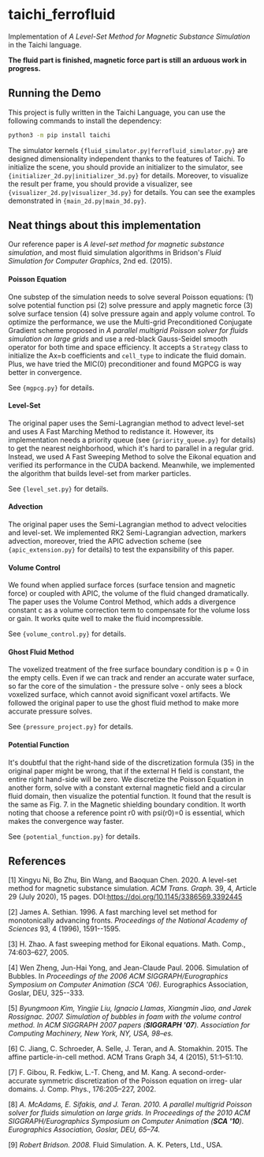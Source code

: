  # taichi_ferrofluid
Implementation of *A Level-Set Method for Magnetic Substance Simulation* in the Taichi language.

**The fluid part is finished, magnetic force part is still an arduous work in progress.**

Running the Demo
----------------

This project is fully written in the Taichi Language, you can use the following commands to install the dependency:

```bash
python3 -m pip install taichi
```

The simulator kernels `{fluid_simulator.py|ferrofluid_simulator.py}` are designed dimensionality independent thanks to the features of Taichi. To initialize the scene, you should provide an initializer to the simulator, see `{initializer_2d.py|initializer_3d.py}` for details. Moreover, to visualize the result per frame, you should provide a visualizer, see `{visualizer_2d.py|visualizer_3d.py}` for details. You can see the examples demonstrated in `{main_2d.py|main_3d.py}`.

## Neat things about this implementation

Our reference paper is *A level-set method for magnetic substance simulation*, and most fluid simulation algorithms in Bridson's *Fluid Simulation for Computer Graphics*, 2nd ed. (2015).

#### Poisson Equation

One substep of the simulation needs to solve several Poisson equations: (1) solve potential function psi (2) solve pressure and apply magnetic force (3) solve surface tension (4) solve pressure again and apply volume control. To optimize the performance, we use the Multi-grid Preconditioned Conjugate Gradient scheme proposed in *A parallel multigrid Poisson solver for fluids simulation on large grids* and use a red-black Gauss-Seidel smooth operator for both time and space efficiency. It accepts a `Strategy` class to initialize the Ax=b coefficients and `cell_type` to indicate the fluid domain. Plus, we have tried the MIC(0) preconditioner and found MGPCG is way better in convergence.

See `{mgpcg.py}` for details.

#### Level-Set

The original paper uses the Semi-Lagrangian method to advect level-set and uses A Fast Marching Method to redistance it. However, its implementation needs a priority queue (see `{priority_queue.py}` for details) to get the nearest neighborhood, which it's hard to parallel in a regular grid. Instead, we used A Fast Sweeping Method to solve the Eikonal equation and verified its performance in the CUDA backend. Meanwhile, we implemented the algorithm that builds level-set from marker particles. 

See `{level_set.py}` for details.

#### Advection

The original paper uses the Semi-Lagrangian method to advect velocities and level-set. We implemented RK2 Semi-Lagrangian advection, markers advection, moreover, tried the APIC advection scheme (see `{apic_extension.py}` for details) to test the expansibility of this paper.

#### Volume Control

We found when applied surface forces (surface tension and magnetic force) or coupled with APIC, the volume of the fluid changed dramatically. The paper uses the Volume Control Method, which adds a divergence constant c as a volume correction term to compensate for the volume loss or gain. It works quite well to make the fluid incompressible.

See `{volume_control.py}` for details.

#### Ghost Fluid Method

The voxelized treatment of the free surface boundary condition is p = 0 in the empty cells. Even if we can track and render an accurate water surface, so far the core of the simulation - the pressure solve - only sees a block voxelized surface, which cannot avoid significant voxel artifacts. We followed the original paper  to use the ghost fluid method to make more accurate pressure solves.

See `{pressure_project.py}` for details.

#### Potential Function

It's doubtful that the right-hand side of the discretization formula (35) in the original paper might be wrong, that if the external H field is constant, the entire right hand-side will be zero. We discretize the Poisson Equation in another form, solve with a constant external magnetic field and a circular fluid domain, then visualize the potential function. It found that the result is the same as Fig. 7. in the Magnetic shielding boundary condition. It worth noting that choose a reference point r0 with psi(r0)=0 is essential, which makes the convergence way faster.

See `{potential_function.py}` for details.

References
----------------

[1] Xingyu Ni, Bo Zhu, Bin Wang, and Baoquan Chen. 2020. A level-set method for magnetic substance simulation. *ACM Trans. Graph.* 39, 4, Article 29 (July 2020), 15 pages. DOI:https://doi.org/10.1145/3386569.3392445

[2] James A. Sethian. 1996. A fast marching level set method for monotonically advancing fronts. *Proceedings of the National Academy of Sciences* 93, 4 (1996), 1591--1595.

[3] H. Zhao. A fast sweeping method for Eikonal equations. Math. Comp., 74:603–627, 2005.

[4] Wen Zheng, Jun-Hai Yong, and Jean-Claude Paul. 2006. Simulation of Bubbles. In *Proceedings of the 2006 ACM SIGGRAPH/Eurographics Symposium on Computer Animation (SCA '06).* Eurographics Association, Goslar, DEU, 325--333.

[5] *Byungmoon Kim, Yingjie Liu, Ignacio Llamas, Xiangmin Jiao, and Jarek Rossignac. 2007. Simulation of bubbles in foam with the volume control method. In* *ACM SIGGRAPH 2007 papers* *(**SIGGRAPH '07**). Association for Computing Machinery, New York, NY, USA, 98–es.*

[6] C. Jiang, C. Schroeder, A. Selle, J. Teran, and A. Stomakhin. 2015. The affine particle-in-cell method. ACM Trans Graph 34, 4 (2015), 51:1–51:10.

[7] F. Gibou, R. Fedkiw, L.-T. Cheng, and M. Kang. A second-order- accurate symmetric discretization of the Poisson equation on irreg- ular domains. J. Comp. Phys., 176:205–227, 2002.

[8] *A. McAdams, E. Sifakis, and J. Teran. 2010. A parallel multigrid Poisson solver for fluids simulation on large grids. In* *Proceedings of the 2010 ACM SIGGRAPH/Eurographics Symposium on Computer Animation* *(**SCA '10**). Eurographics Association, Goslar, DEU, 65–74.*

[9] *Robert Bridson. 2008.* Fluid Simulation. A. K. Peters, Ltd., USA.
